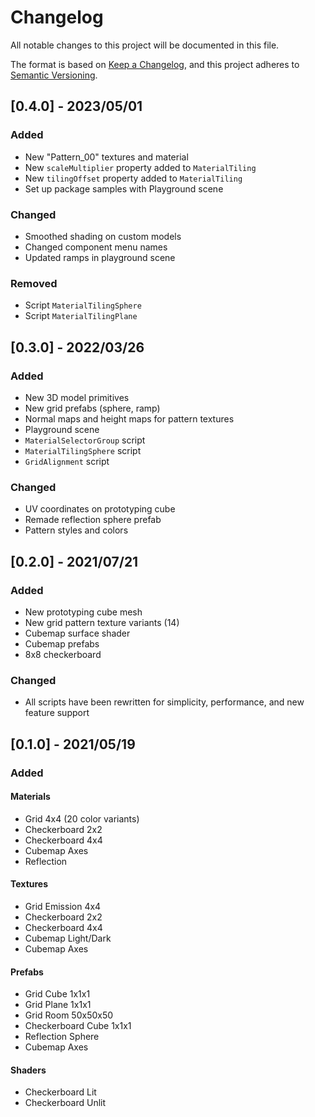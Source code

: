 # Changelog

All notable changes to this project will be documented in this file.

The format is based on [Keep a Changelog](https://keepachangelog.com/en/1.0.0/),
and this project adheres to [Semantic Versioning](https://semver.org/spec/v2.0.0.html).

## [0.4.0] - 2023/05/01

### Added

- New "Pattern_00" textures and material
- New `scaleMultiplier` property added to `MaterialTiling`
- New `tilingOffset` property added to `MaterialTiling`
- Set up package samples with Playground scene

### Changed

- Smoothed shading on custom models
- Changed component menu names
- Updated ramps in playground scene

### Removed

- Script `MaterialTilingSphere`
- Script `MaterialTilingPlane`

## [0.3.0] - 2022/03/26

### Added

- New 3D model primitives
- New grid prefabs (sphere, ramp)
- Normal maps and height maps for pattern textures
- Playground scene
- `MaterialSelectorGroup` script
- `MaterialTilingSphere` script
- `GridAlignment` script

### Changed

- UV coordinates on prototyping cube
- Remade reflection sphere prefab
- Pattern styles and colors

## [0.2.0] - 2021/07/21

### Added

- New prototyping cube mesh
- New grid pattern texture variants (14)
- Cubemap surface shader
- Cubemap prefabs
- 8x8 checkerboard

### Changed

- All scripts have been rewritten for simplicity, performance, and new feature support

## [0.1.0] - 2021/05/19

### Added

#### Materials

- Grid 4x4 (20 color variants)
- Checkerboard 2x2
- Checkerboard 4x4
- Cubemap Axes
- Reflection

#### Textures

- Grid Emission 4x4
- Checkerboard 2x2
- Checkerboard 4x4
- Cubemap Light/Dark
- Cubemap Axes

#### Prefabs

- Grid Cube 1x1x1
- Grid Plane 1x1x1
- Grid Room 50x50x50
- Checkerboard Cube 1x1x1
- Reflection Sphere
- Cubemap Axes

#### Shaders

- Checkerboard Lit
- Checkerboard Unlit
